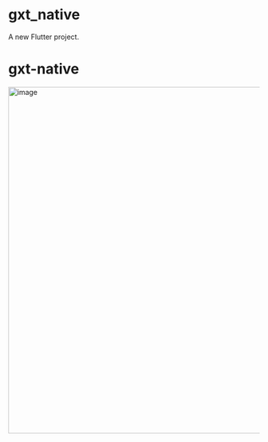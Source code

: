 # gxt_native

A new Flutter project.
# gxt-native

<img width="695" alt="image" src="https://github.com/lifeart/gxt-native/assets/1360552/76417f00-7130-4d7e-be25-fa40b192162f">
